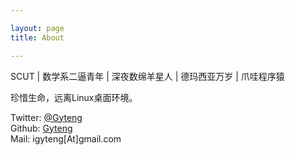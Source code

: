 ```yaml
---

layout: page
title: About

---
```

SCUT | 数学系二逼青年 | 深夜数绵羊星人 | 德玛西亚万岁 | 爪哇程序猿

珍惜生命，远离Linux桌面环境。

Twitter: [@Gyteng](https://twitter.com/Gyteng)  
Github: [Gyteng](https://github.com/gyteng)  
Mail: igyteng[At]gmail.com  

